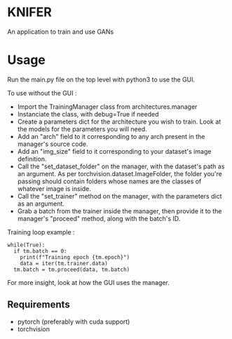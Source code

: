 # KNIFER
An application to train and use GANs

# Usage

Run the main.py file on the top level with python3 to use the GUI.

To use without the GUI :
* Import the TrainingManager class from architectures.manager
* Instanciate the class, with debug=True if needed
* Create a parameters dict for the architecture you wish to train. Look at the models for the parameters you will need.
* Add an "arch" field to it corresponding to any arch present in the manager's source code.
* Add an "img_size" field to it corresponding to your dataset's image definition.
* Call the "set_dataset_folder" on the manager, with the dataset's path as an argument. As per torchvision.dataset.ImageFolder,
the folder you're passing should contain folders whose names are the classes of whatever image is inside.
* Call the "set_trainer" method on the manager, with the parameters dict as an argument.
* Grab a batch from the trainer inside the manager, then provide it to the manager's "proceed" method, along with the batch's ID.

Training loop example :
```
while(True):
  if tm.batch == 0:
    print(f"Training epoch {tm.epoch}")
    data = iter(tm.trainer.data)
  tm.batch = tm.proceed(data, tm.batch)
```

For more insight, look at how the GUI uses the manager.

## Requirements

* pytorch (preferably with cuda support)
* torchvision
